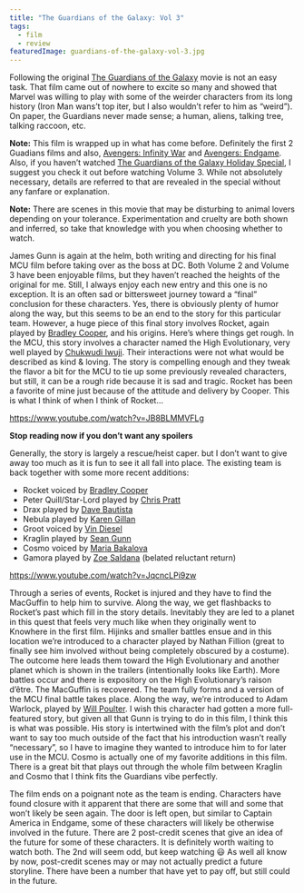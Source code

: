 ```yaml
---
title: "The Guardians of the Galaxy: Vol 3"
tags: 
  - film
  - review
featuredImage: guardians-of-the-galaxy-vol-3.jpg
---
```

Following the original [The Guardians of the Galaxy](https://www.imdb.com/title/tt2015381/) movie is not an easy task. That film came out of nowhere to excite so many and showed that Marvel was willing to play with some of the weirder characters from its long history (Iron Man wans’t top iter, but I also wouldn’t refer to him as “weird”). On paper, the Guardians never made sense; a human, aliens, talking tree, talking raccoon, etc.

**Note:** This film is wrapped up in what has come before. Definitely the first 2 Guadians films and also, [Avengers: Infinity War](https://www.imdb.com/title/tt4154756/) and [Avengers: Endgame](https://www.imdb.com/title/tt4154796/). Also, if you haven’t watched [The Guardians of the Galaxy Holiday Special](https://www.imdb.com/title/tt4154796/), I suggest you check it out before watching Volume 3. While not absolutely necessary, details are referred to that are revealed in the special without any fanfare or explanation.

**Note:** There are scenes in this movie that may be disturbing to animal lovers depending on your tolerance. Experimentation and cruelty are both shown and inferred, so take that knowledge with you when choosing whether to watch.

James Gunn is again at the helm, both writing and directing for his final MCU film before taking over as the boss at DC. Both Volume 2 and Volume 3 have been enjoyable films, but they haven’t reached the heights of the original for me. Still, I always enjoy each new entry and this one is no exception. It is an often sad or bittersweet journey toward a “final” conclusion for these characters. Yes, there is obviously plenty of humor along the way, but this seems to be an end to the story for this particular team. However, a huge piece of this final story involves Rocket, again played by [Bradley Cooper](https://www.imdb.com/name/nm0177896/), and his origins. Here’s where things get rough. In the MCU, this story involves a character named the High Evolutionary, very well played by [Chukwudi Iwuji](https://www.imdb.com/name/nm1030244/). Their interactions were not what would be described as kind & loving. The story is compelling enough and they tweak the flavor a bit for the MCU to tie up some previously revealed characters, but still, it can be a rough ride because it is sad and tragic. Rocket has been a favorite of mine just because of the attitude and delivery by Cooper. This is what I think of when I think of Rocket…

https://www.youtube.com/watch?v=JB8BLMMVFLg

**Stop reading now if you don’t want any spoilers**

Generally, the story is largely a rescue/heist caper. but I don’t want to give away too much as it is fun to see it all fall into place. The existing team is back together with some more recent additions:

* Rocket voiced by [Bradley Cooper](https://www.imdb.com/name/nm0177896/)
* Peter Quill/Star-Lord played by [Chris Pratt](https://www.imdb.com/name/nm0695435/)
* Drax played by [Dave Bautista](https://www.imdb.com/name/nm1176985/)
* Nebula played by [Karen Gillan](https://www.imdb.com/name/nm2394794/)
* Groot voiced by [Vin Diesel](https://www.imdb.com/name/nm0004874/)
* Kraglin played by [Sean Gunn](https://www.imdb.com/name/nm0348231/)
* Cosmo voiced by [Maria Bakalova](https://www.imdb.com/name/nm7210025/)
* Gamora played by [Zoe Saldana](https://www.imdb.com/name/nm0757855/) (belated reluctant return)

https://www.youtube.com/watch?v=JqcncLPi9zw

Through a series of events, Rocket is injured and they have to find the MacGuffin to help him to survive. Along the way, we get flashbacks to Rocket’s past which fill in the story details. Inevitably they are led to a planet in this quest that feels very much like when they originally went to Knowhere in the first film. Hijinks and smaller battles ensue and in this location we’re introduced to a character played by Nathan Fillion (great to finally see him involved without being completely obscured by a costume). The outcome here leads them toward the High Evolutionary and another planet which is shown in the trailers (intentionally looks like Earth). More battles occur and there is expository on the High Evolutionary’s raison d’être. The MacGuffin is recovered. The team fully forms and a version of the MCU final battle takes place. Along the way, we’re introduced to Adam Warlock, played by [Will Poulter](https://www.imdb.com/name/nm2401020/). I wish this character had gotten a more full-featured story, but given all that Gunn is trying to do in this film, I think this is what was possible. His story is intertwined with the film’s plot and don’t want to say too much outside of the fact that his introduction wasn’t really “necessary”, so I have to imagine they wanted to introduce him to for later use in the MCU. Cosmo is actually one of my favorite additions in this film. There is a great bit that plays out through the whole film between Kraglin and Cosmo that I think fits the Guardians vibe perfectly.

The film ends on a poignant note as the team is ending. Characters have found closure with it apparent that there are some that will and some that won’t likely be seen again. The door is left open, but similar to Captain America in Endgame, some of these characters will likely be otherwise involved in the future. There are 2 post-credit scenes that give an idea of the future for some of these characters. It is definitely worth waiting to watch both. The 2nd will seem odd, but keep watching 😃 As well all know by now, post-credit scenes may or may not actually predict a future storyline. There have been a number that have yet to pay off, but still could in the future.

